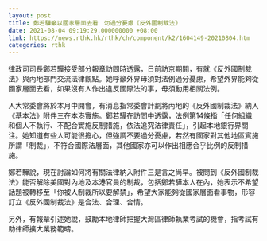 ```yaml
---
layout: post
title: 鄭若驊籲以國家層面去看　勿過分憂慮《反外國制裁法》
date: 2021-08-04 09:19:29.000000000 +08:00
link: https://news.rthk.hk/rthk/ch/component/k2/1604149-20210804.htm
categories: rthk
---
```


律政司司長鄭若驊接受部分報章訪問時透露，日前訪京期間，有就《反外國制裁法》與內地部門交流法律觀點。她呼籲外界毋須對法例過分憂慮，希望外界能夠從國家層面去看，如果沒有人作出違反國際法的事，毋須動用相關法例。

人大常委會將於本月中開會，有消息指常委會計劃將內地的《反外國制裁法》納入《基本法》附件三在本港實施。鄭若驊在訪問中透露，法例第14條指「任何組織和個人不執行、不配合實施反制措施，依法追究法律責任」，引起本地銀行界關注。她知道有些人可能很擔心，但強調不要過分憂慮，若然有國家對其他地區實施所謂「制裁」，不符合國際法層面，其他國家亦可以作出相應合乎比例的反制措施。

鄭若驊說，現在討論如何將有關法律納入附件三是言之尚早。被問到《反外國制裁法》能否解除美國對內地及本港官員的制裁，包括鄭若驊本人在內，她表示不希望話題被轉移至「你被人制裁所以要解禁」，希望大家能夠從國家層面看事物，形容訂立《反外國制裁法》是合法、合理、合情。

另外，有報章引述她說，鼓勵本地律師把握大灣區律師執業考試的機會，指考試有助律師擴大業務範疇。
